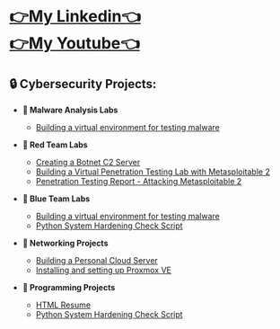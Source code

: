 <h1><a href="https://www.linkedin.com/in/malachi-rewane/">👉My Linkedin👈</a> <br/><a href="https://www.youtube.com/@MalachiRewane">👉My Youtube👈</a> </h1>

<h2>🔒 Cybersecurity Projects:</h2>

- <b>🩻 Malware Analysis Labs</b>
  - [Building a virtual environment for testing malware](https://github.com/MalachiSec/Malware_Analysis_VE_Lab)

- <b>🔴 Red Team Labs</b>
  - [Creating a Botnet C2 Server](https://github.com/MalachiSec/Malachisec)
  - [Building a Virtual Penetration Testing Lab with Metasploitable 2](https://github.com/MalachiSec/Malachisec)
  - [Penetration Testing Report - Attacking Metasploitable 2](https://github.com/MalachiSec/Malachisec)

- <b>🔵 Blue Team Labs</b>
  - [Building a virtual environment for testing malware](https://github.com/MalachiSec/Malachisec)
  - [Python System Hardening Check Script](https://github.com/MalachiSec/Malachisec)

 - <b>🛜 Networking Projects </b>
   - [Building a Personal Cloud Server](https://github.com/MalachiSec/Malachisec)
   - [Installing and setting up Proxmox VE](https://github.com/MalachiSec/Malachisec)

- <b>🔧 Programming Projects</b>
  - [HTML Resume](https://github.com/MalachiSec/Malachisec)
  - [Python System Hardening Check Script](https://github.com/MalachiSec/Malachisec)
